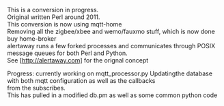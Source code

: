 This is a conversion in progress.    
Original written Perl around 2011.  
This conversion is now using mqtt-home   
Removing all the zigbee/xbee and wemo/fauxmo stuff, which is now done buy home-broker   
alertaway runs a few forked processes and communicates through POSIX message queues for both Perl and Python.     
See [http://alertaway.com] for the orignal concept

Progress:
currently working on mqtt_processor.py
Updatingthe database with both mqtt configuration as well as the callbacks   
from the subscribes.   
This has pulled in a modified db.pm as well as some common python code   

